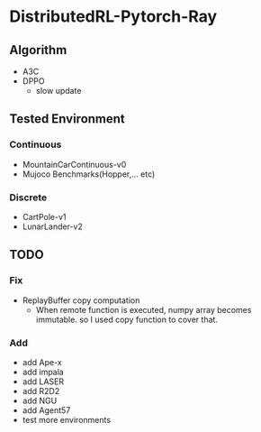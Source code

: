 # DistributedRL-Pytorch-Ray

## Algorithm
* A3C
* DPPO
  * slow update
## Tested Environment
### Continuous
* MountainCarContinuous-v0
* Mujoco Benchmarks(Hopper,... etc)
### Discrete
* CartPole-v1
* LunarLander-v2
## TODO
### Fix
* ReplayBuffer copy computation
  * When remote function is executed, numpy array becomes immutable. so I used copy function to cover that.
### Add

* add Ape-x
* add impala
* add LASER
* add R2D2
* add NGU
* add Agent57
* test more environments
